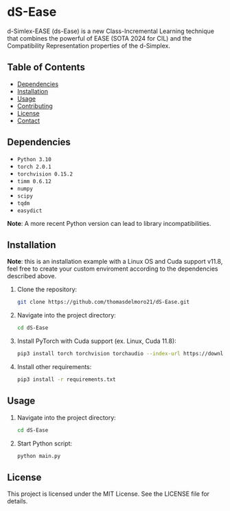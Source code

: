 # dS-Ease
d-Simlex-EASE (ds-Ease) is a new Class-Incremental Learning technique that combines the powerful of EASE (SOTA 2024 for CIL) and the Compatibility Representation properties of the d-Simplex.

## Table of Contents

- [Dependencies](#dependencies)
- [Installation](#installation)
- [Usage](#usage)
- [Contributing](#contributing)
- [License](#license)
- [Contact](#contact)

## Dependencies
- `Python 3.10`
- `torch 2.0.1`
- `torchvision 0.15.2`
- `timm 0.6.12`
- `numpy`
- `scipy`
- `tqdm`
- `easydict`

**Note**: A more recent Python version can lead to library incompatibilities.

## Installation
**Note**: this is an installation example with a Linux OS and Cuda support v11.8, feel free to create your custom enviroment according to the dependencies described above.

1. Clone the repository:
   ```bash
   git clone https://github.com/thomasdelmoro21/dS-Ease.git
   ```
2. Navigate into the project directory:
   ```bash
   cd dS-Ease
   ```
3. Install PyTorch with Cuda support (ex. Linux, Cuda 11.8):
   ```bash
   pip3 install torch torchvision torchaudio --index-url https://download.pytorch.org/whl/cu118
   ```
4. Install other requirements:
   ```bash
   pip3 install -r requirements.txt
   ```

## Usage
1. Navigate into the project directory:
   ```bash
   cd dS-Ease
   ```
2. Start Python script:
   ```bash
   python main.py
   ```

## License
This project is licensed under the MIT License. See the LICENSE file for details.
   
